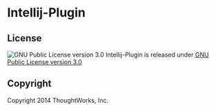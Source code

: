 # Intellij-Plugin
License
-------

![GNU Public License version 3.0](http://www.gnu.org/graphics/gplv3-127x51.png)
Intellij-Plugin is released under [GNU Public License version 3.0](http://www.gnu.org/licenses/gpl-3.0.txt)

Copyright
---------

Copyright 2014 ThoughtWorks, Inc.
